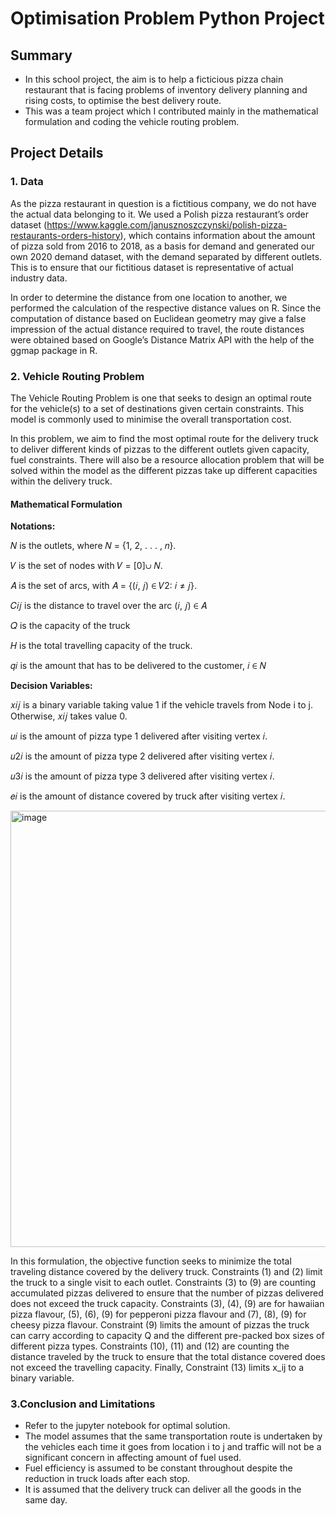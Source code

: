 # Optimisation Problem Python Project

## Summary
- In this school project, the aim is to help a ficticious pizza chain restaurant that is facing problems of inventory delivery planning and rising costs, to optimise the best delivery route.
- This was a team project which I contributed mainly in the mathematical formulation and coding the vehicle routing problem.

## Project Details
### 1. Data
As the pizza restaurant in question is a fictitious company, we do not have the actual data belonging to it. We used a Polish pizza restaurant’s order dataset (https://www.kaggle.com/janusznoszczynski/polish-pizza-restaurants-orders-history), which contains information about the amount of pizza sold from 2016 to 2018, as a basis for demand and generated our own 2020 demand dataset, with the demand separated by different outlets. This is to ensure that our fictitious dataset is representative of actual industry data.

In order to determine the distance from one location to another, we performed the calculation of the respective distance values on R. Since the computation of distance based on Euclidean geometry may give a false impression of the actual distance required to travel, the route distances were obtained based on Google’s Distance Matrix API with the help of the ggmap package in R.

### 2. Vehicle Routing Problem
The Vehicle Routing Problem is one that seeks to design an optimal route for the vehicle(s) to a set of destinations given certain constraints. This model is commonly used to minimise the overall transportation cost.

In this problem, we aim to find the most optimal route for the delivery truck to deliver different kinds of pizzas to the different outlets given capacity, fuel constraints. There will also be a resource allocation problem that will be solved within the model as the different pizzas take up different capacities within the delivery truck.

#### Mathematical Formulation
**Notations:**

𝑁 is the outlets, where 𝑁 = {1, 2, . . . , 𝑛}.

𝑉 is the set of nodes with  𝑉 = [0]∪ 𝑁.

𝐴 is the set of arcs, with 𝐴 = {(𝑖, 𝑗) ∈ 𝑉2: 𝑖 ≠ 𝑗}.

𝐶𝑖𝑗 is the distance to travel over the arc (𝑖, 𝑗) ∈ 𝐴

𝑄 is the capacity of the truck

𝐻 is the total travelling capacity of the truck.

𝑞𝑖 is the amount that has to be delivered to the customer, 𝑖 ∈ 𝑁

**Decision Variables:**

𝑥𝑖𝑗 is a binary variable taking value 1 if the vehicle travels from Node i to j. Otherwise, 𝑥𝑖𝑗 takes value 0.

𝑢𝑖 is the amount of pizza type 1 delivered after visiting vertex 𝑖.

𝑢2𝑖 is the amount of pizza type 2 delivered after visiting vertex 𝑖.

𝑢3𝑖 is the amount of pizza type 3 delivered after visiting vertex 𝑖.

𝑒𝑖 is the amount of distance covered by truck after visiting vertex 𝑖.

<img width="698" alt="image" src="https://user-images.githubusercontent.com/69724535/218639852-872382a5-18e5-451f-bcaa-dd9865c108b8.png">

In this formulation, the objective function seeks to minimize the total traveling distance covered by the delivery truck. Constraints (1) and (2) limit the truck to a single visit to each outlet. Constraints (3) to (9) are counting accumulated pizzas delivered to ensure that the number of pizzas delivered does not exceed the truck capacity. Constraints (3), (4), (9) are for hawaiian pizza flavour, (5), (6), (9) for pepperoni pizza flavour and (7), (8), (9) for cheesy pizza flavour. Constraint (9) limits the amount of pizzas the truck can carry according to capacity Q and the different pre-packed box sizes of different pizza types. Constraints (10), (11) and (12) are counting the distance traveled by the truck to ensure that the total distance covered does not exceed the travelling capacity. Finally, Constraint (13) limits x_ij to a binary variable.

### 3.Conclusion and Limitations
- Refer to the jupyter notebook for optimal solution.
- The model assumes that the same transportation route is undertaken by the vehicles each time it goes from location i to j and traffic will not be a significant concern in affecting amount of fuel used.
- Fuel efficiency is assumed to be constant throughout despite the reduction in truck loads after each stop.
- It is assumed that the delivery truck can deliver all the goods in the same day.
